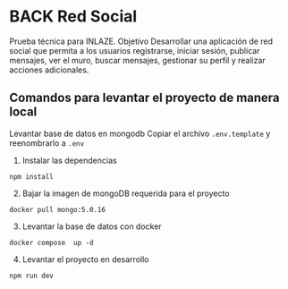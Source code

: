 # BACK Red Social

Prueba técnica para INLAZE. Objetivo Desarrollar una aplicación de red social que permita a los usuarios registrarse, iniciar sesión, publicar mensajes, ver el muro, buscar mensajes, gestionar su perfil y realizar acciones adicionales.

## Comandos para levantar el proyecto de manera local

Levantar base de datos en mongodb
Copiar el archivo `.env.template` y reenombrarlo a `.env`

1. Instalar las dependencias

```
npm install
```

2. Bajar la imagen de mongoDB requerida para el proyecto

```
docker pull mongo:5.0.16
```

3. Levantar la base de datos con docker

```
docker compose  up -d
```

4. Levantar el proyecto en desarrollo

```
npm run dev
```
